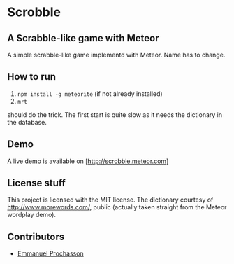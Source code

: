 # Scrobble
## A Scrabble-like game with Meteor

A simple scrabble-like game implementd with Meteor. Name has to change.

## How to run

1. `npm install -g meteorite` (if not already installed)
2. `mrt`

should do the trick. The first start is quite slow as it needs the dictionary in the database.

## Demo

A live demo is available on [http://scrobble.meteor.com]

## License stuff

This project is licensed with the MIT license.
The dictionary courtesy of http://www.morewords.com/, public (actually taken straight from the Meteor wordplay demo).

## Contributors
- [Emmanuel Prochasson](https://github.com/eprochasson/)